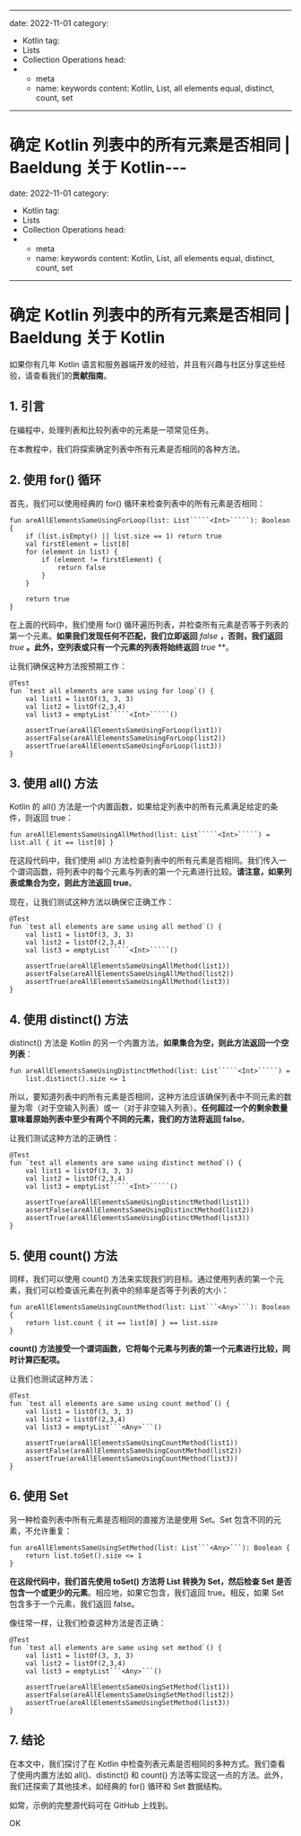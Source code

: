 ---
date: 2022-11-01
category:
  - Kotlin
tag:
  - Lists
  - Collection Operations
head:
  - - meta
    - name: keywords
      content: Kotlin, List, all elements equal, distinct, count, set
------
# 确定 Kotlin 列表中的所有元素是否相同 | Baeldung 关于 Kotlin---
date: 2022-11-01
category:
  - Kotlin
tag:
  - Lists
  - Collection Operations
head:
  - - meta
    - name: keywords
      content: Kotlin, List, all elements equal, distinct, count, set
------
# 确定 Kotlin 列表中的所有元素是否相同 | Baeldung 关于 Kotlin

如果你有几年 Kotlin 语言和服务器端开发的经验，并且有兴趣与社区分享这些经验，请查看我们的**贡献指南**。

## 1. 引言

在编程中，处理列表和比较列表中的元素是一项常见任务。

在本教程中，我们将探索确定列表中所有元素是否相同的各种方法。

## 2. 使用 for() 循环

首先，我们可以使用经典的 for() 循环来检查列表中的所有元素是否相同：

```
fun areAllElementsSameUsingForLoop(list: List`````<Int>`````): Boolean {
    if (list.isEmpty() || list.size == 1) return true
    val firstElement = list[0]
    for (element in list) {
        if (element != firstElement) {
            return false
        }
    }

    return true
}
```

在上面的代码中，我们使用 for() 循环遍历列表，并检查所有元素是否等于列表的第一个元素。**如果我们发现任何不匹配，我们立即返回** _false_ **，否则，我们返回** _true_ **。此外，空列表或只有一个元素的列表将始终返回** _true_ **。

让我们确保这种方法按预期工作：

```
@Test
fun `test all elements are same using for loop`() {
    val list1 = listOf(3, 3, 3)
    val list2 = listOf(2,3,4)
    val list3 = emptyList`````<Int>`````()

    assertTrue(areAllElementsSameUsingForLoop(list1))
    assertFalse(areAllElementsSameUsingForLoop(list2))
    assertTrue(areAllElementsSameUsingForLoop(list3))
}
```

## 3. 使用 all() 方法

Kotlin 的 all() 方法是一个内置函数，如果给定列表中的所有元素满足给定的条件，则返回 true：

```
fun areAllElementsSameUsingAllMethod(list: List`````<Int>`````) = list.all { it == list[0] }
```

在这段代码中，我们使用 all() 方法检查列表中的所有元素是否相同。我们传入一个谓词函数，将列表中的每个元素与列表的第一个元素进行比较。**请注意，如果列表或集合为空，则此方法返回 true**。

现在，让我们测试这种方法以确保它正确工作：

```
@Test
fun `test all elements are same using all method`() {
    val list1 = listOf(3, 3, 3)
    val list2 = listOf(2,3,4)
    val list3 = emptyList`````<Int>`````()

    assertTrue(areAllElementsSameUsingAllMethod(list1))
    assertFalse(areAllElementsSameUsingAllMethod(list2))
    assertTrue(areAllElementsSameUsingAllMethod(list3))
}
```

## 4. 使用 distinct() 方法

distinct() 方法是 Kotlin 的另一个内置方法。**如果集合为空，则此方法返回一个空列表**：

```
fun areAllElementsSameUsingDistinctMethod(list: List`````<Int>`````) =
    list.distinct().size <= 1
```

所以，要知道列表中的所有元素是否相同，这种方法应该确保列表中不同元素的数量为零（对于空输入列表）或一（对于非空输入列表）。**任何超过一个的剩余数量意味着原始列表中至少有两个不同的元素，我们的方法将返回 false**。

让我们测试这种方法的正确性：

```
@Test
fun `test all elements are same using distinct method`() {
    val list1 = listOf(3, 3, 3)
    val list2 = listOf(2,3,4)
    val list3 = emptyList`````<Int>`````()

    assertTrue(areAllElementsSameUsingDistinctMethod(list1))
    assertFalse(areAllElementsSameUsingDistinctMethod(list2))
    assertTrue(areAllElementsSameUsingDistinctMethod(list3))
}
```

## 5. 使用 count() 方法

同样，我们可以使用 count() 方法来实现我们的目标。通过使用列表的第一个元素，我们可以检查该元素在列表中的频率是否等于列表的大小：

```
fun areAllElementsSameUsingCountMethod(list: List```<Any>```): Boolean {
    return list.count { it == list[0] } == list.size
}
```

**count() 方法接受一个谓词函数，它将每个元素与列表的第一个元素进行比较，同时计算匹配项。**

让我们也测试这种方法：

```
@Test
fun `test all elements are same using count method`() {
    val list1 = listOf(3, 3, 3)
    val list2 = listOf(2,3,4)
    val list3 = emptyList```<Any>```()

    assertTrue(areAllElementsSameUsingCountMethod(list1))
    assertFalse(areAllElementsSameUsingCountMethod(list2))
    assertTrue(areAllElementsSameUsingCountMethod(list3))
}
```

## 6. 使用 Set

另一种检查列表中所有元素是否相同的直接方法是使用 Set。Set 包含不同的元素，不允许重复：

```
fun areAllElementsSameUsingSetMethod(list: List```<Any>```): Boolean {
    return list.toSet().size <= 1
}
```

**在这段代码中，我们首先使用 toSet() 方法将 List 转换为 Set，然后检查 Set 是否包含一个或更少的元素**。相应地，如果它包含，我们返回 true。相反，如果 Set 包含多于一个元素，我们返回 false。

像往常一样，让我们检查这种方法是否正确：

```
@Test
fun `test all elements are same using set method`() {
    val list1 = listOf(3, 3, 3)
    val list2 = listOf(2,3,4)
    val list3 = emptyList```<Any>```()

    assertTrue(areAllElementsSameUsingSetMethod(list1))
    assertFalse(areAllElementsSameUsingSetMethod(list2))
    assertTrue(areAllElementsSameUsingSetMethod(list3))
}
```

## 7. 结论

在本文中，我们探讨了在 Kotlin 中检查列表元素是否相同的多种方式。我们查看了使用内置方法如 all()、distinct() 和 count() 方法等实现这一点的方法。此外，我们还探索了其他技术，如经典的 for() 循环和 Set 数据结构。

如常，示例的完整源代码可在 GitHub 上找到。

OK